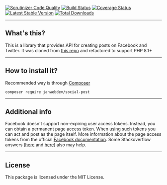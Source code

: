 [![Scrutinizer Code Quality](https://scrutinizer-ci.com/g/janwebdev/social-post/badges/quality-score.png)](https://scrutinizer-ci.com/g/janwebdev/social-post/?branch=master)
[![Build Status](https://api.travis-ci.org/janwebdev/social-post.svg?branch=master)](https://www.travis-ci.org/janwebdev/social-post)
[![Coverage Status](https://coveralls.io/repos/github/janwebdev/social-post/badge.svg?branch=master)](https://coveralls.io/github/janwebdev/social-post?branch=master)
[![Latest Stable Version](https://poser.pugx.org/janwebdev/social-post/version)](https://packagist.org/packages/janwebdev/social-post)
[![Total Downloads](https://poser.pugx.org/janwebdev/social-post/downloads)](https://packagist.org/packages/janwebdev/social-post)

----
## What's this?
This is a library that provides API for creating posts on Facebook and Twitter. It was cloned from [this repo](https://github.com/martin-georgiev/social-post) and refactored to support PHP 8.1+


----
## How to install it?
Recommended way is through [Composer](https://getcomposer.org/download/)

    composer require janwebdev/social-post
    

----
## Additional info

Facebook doesn't support non-expiring user access tokens. Instead, you can obtain a permanent page access token. When using such tokens you can act and post as the page itself. More information about the page access tokens from the official [Facebook documentation](https://developers.facebook.com/docs/facebook-login/access-tokens/expiration-and-extension#extendingpagetokens). Some Stackoverflow answers ([here](https://stackoverflow.com/a/21927690/3425372) and [here](https://stackoverflow.com/a/28418469/3425372)) also may help. 

----
## License
This package is licensed under the MIT License.
